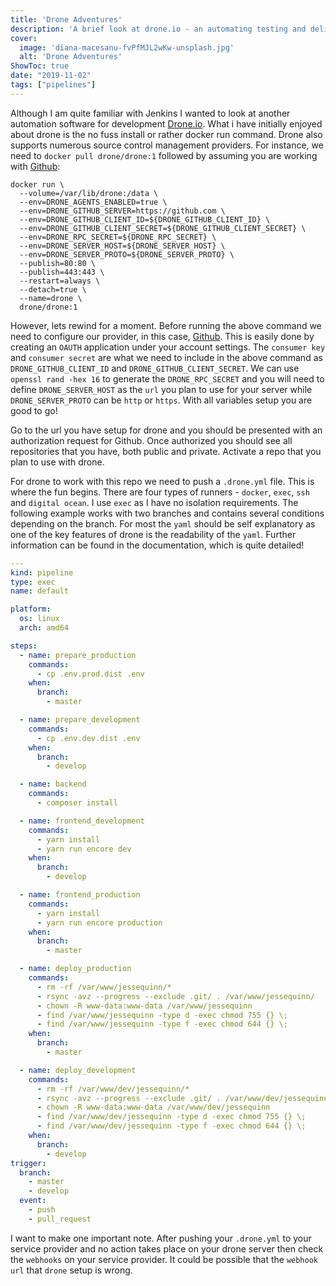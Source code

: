 ```yaml
---
title: 'Drone Adventures'
description: 'A brief look at drone.io - an automating testing and delivery software.'
cover:
  image: 'diana-macesanu-fvPfMJL2wKw-unsplash.jpg'
  alt: 'Drone Adventures'
ShowToc: true
date: "2019-11-02"
tags: ["pipelines"]
---
```


Although I am quite familiar with Jenkins I wanted to look at another automation software for development [Drone.io](https://drone.io/). What i have initially enjoyed about drone is the no fuss install or rather docker run command. Drone also supports numerous source control management providers. For instance, we need to `docker pull drone/drone:1` followed by assuming you are working with [Github](https://github.com/):

```
docker run \
  --volume=/var/lib/drone:/data \
  --env=DRONE_AGENTS_ENABLED=true \
  --env=DRONE_GITHUB_SERVER=https://github.com \
  --env=DRONE_GITHUB_CLIENT_ID=${DRONE_GITHUB_CLIENT_ID} \
  --env=DRONE_GITHUB_CLIENT_SECRET=${DRONE_GITHUB_CLIENT_SECRET} \
  --env=DRONE_RPC_SECRET=${DRONE_RPC_SECRET} \
  --env=DRONE_SERVER_HOST=${DRONE_SERVER_HOST} \
  --env=DRONE_SERVER_PROTO=${DRONE_SERVER_PROTO} \
  --publish=80:80 \
  --publish=443:443 \
  --restart=always \
  --detach=true \
  --name=drone \
  drone/drone:1
```

However, lets rewind for a moment. Before running the above command we need to configure our provider, in this case, [Github](https://github.com/). This is easily done by creating an `OAUTH` application under your account settings. The `consumer key` and `consumer secret` are what we need to include in the above command as `DRONE_GITHUB_CLIENT_ID` and `DRONE_GITHUB_CLIENT_SECRET`. We can use `openssl rand -hex 16` to generate the `DRONE_RPC_SECRET` and you will need to define `DRONE_SERVER_HOST` as the `url` you plan to use for your server while `DRONE_SERVER_PROTO` can be `http` or `https`. With all variables setup you are good to go!

Go to the url you have setup for drone and you should be presented with an authorization request for Github. Once authorized you should see all repositories that you have, both public and private. Activate a repo that you plan to use with drone. 

For drone to work with this repo we need to push a `.drone.yml` file. This is where the fun begins.  There are four types of runners - `docker`, `exec`, `ssh` and `digital ocean`. I use `exec` as I have no isolation requirements. The following example works with two branches and contains several conditions depending on the branch.  For most the `yaml` should be self explanatory as one of the key features of drone is the readability of the `yaml`. Further information can be found in the documentation, which is quite detailed!

```yaml
---
kind: pipeline
type: exec
name: default

platform:
  os: linux
  arch: amd64

steps:
  - name: prepare_production
    commands:
      - cp .env.prod.dist .env
    when:
      branch:
        - master

  - name: prepare_development
    commands:
      - cp .env.dev.dist .env
    when:
      branch:
        - develop

  - name: backend
    commands:
      - composer install

  - name: frontend_development
    commands:
      - yarn install
      - yarn run encore dev
    when:
      branch:
        - develop

  - name: frontend_production
    commands:
      - yarn install
      - yarn run encore production
    when:
      branch:
        - master

  - name: deploy_production
    commands:
      - rm -rf /var/www/jessequinn/*
      - rsync -avz --progress --exclude .git/ . /var/www/jessequinn/
      - chown -R www-data:www-data /var/www/jessequinn
      - find /var/www/jessequinn -type d -exec chmod 755 {} \;
      - find /var/www/jessequinn -type f -exec chmod 644 {} \;
    when:
      branch:
        - master

  - name: deploy_development
    commands:
      - rm -rf /var/www/dev/jessequinn/*
      - rsync -avz --progress --exclude .git/ . /var/www/dev/jessequinn/
      - chown -R www-data:www-data /var/www/dev/jessequinn
      - find /var/www/dev/jessequinn -type d -exec chmod 755 {} \;
      - find /var/www/dev/jessequinn -type f -exec chmod 644 {} \;
    when:
      branch:
        - develop
trigger:
  branch:
    - master
    - develop
  event:
    - push
    - pull_request
```

I want to make one important note. After pushing your `.drone.yml` to your service provider and no action takes place on your drone server then check the `webhooks` on your service provider. It could be possible that the `webhook url` that `drone` setup is wrong.
